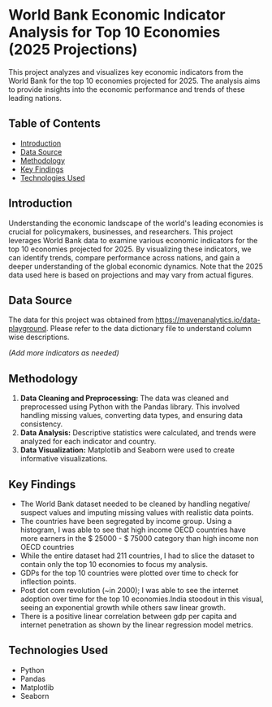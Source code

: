 # World Bank Economic Indicator Analysis for Top 10 Economies (2025 Projections)

This project analyzes and visualizes key economic indicators from the World Bank for the top 10 economies projected for 2025.  The analysis aims to provide insights into the economic performance and trends of these leading nations.

## Table of Contents

*   [Introduction](#introduction)
*   [Data Source](#data-source)
*   [Methodology](#methodology)
*   [Key Findings](#key-findings)
*   [Technologies Used](#technologies-used)

## Introduction

Understanding the economic landscape of the world's leading economies is crucial for policymakers, businesses, and researchers. This project leverages World Bank data to examine various economic indicators for the top 10 economies projected for 2025.  By visualizing these indicators, we can identify trends, compare performance across nations, and gain a deeper understanding of the global economic dynamics.  Note that the 2025 data used here is based on projections and may vary from actual figures.

## Data Source

The data for this project was obtained from https://mavenanalytics.io/data-playground. Please refer to the data dictionary file to understand column wise descriptions.

*(Add more indicators as needed)*

## Methodology

1.  **Data Cleaning and Preprocessing:**  The data was cleaned and preprocessed using Python with the Pandas library. This involved handling missing values, converting data types, and ensuring data consistency.
3.  **Data Analysis:** Descriptive statistics were calculated, and trends were analyzed for each indicator and country.
4.  **Data Visualization:**  Matplotlib and Seaborn were used to create informative visualizations.

## Key Findings

* The World Bank dataset needed to be cleaned by handling negative/ suspect values and imputing missing values with realistic data points.
* The countries have been segregated by income group. Using a histogram, I was able to see that high income OECD countries have more earners in the $ 25000 - $ 75000 category than high income non OECD countries
* While the entire dataset had 211 countries, I had to slice the dataset to contain only the top 10 economies to focus my analysis.
* GDPs for the top 10 countries were plotted over time to check for inflection points.
* Post dot com revolution (~in 2000); I was able to see the internet adoption over time for the top 10 economies.India stoodout in this visual, seeing an exponential growth while others saw linear growth.
* There is a positive linear correlation between gdp per capita and internet penetration as shown by the linear regression model metrics.

## Technologies Used

*   Python
*   Pandas
*   Matplotlib
*   Seaborn
